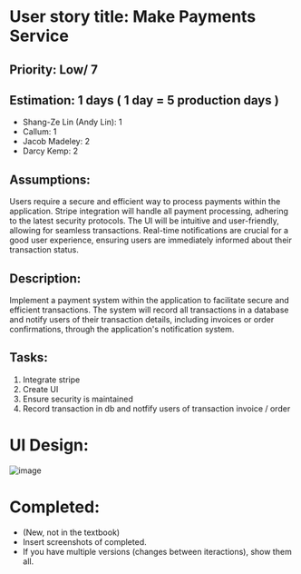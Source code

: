 # User story title: Make Payments Service

## Priority: Low/ 7

## Estimation: 1 days  ( 1 day = 5 production days  ) 

* Shang-Ze Lin (Andy Lin): 1
* Callum: 1
* Jacob Madeley: 2
* Darcy Kemp: 2

## Assumptions:

Users require a secure and efficient way to process payments within the application.
Stripe integration will handle all payment processing, adhering to the latest security protocols.
The UI will be intuitive and user-friendly, allowing for seamless transactions.
Real-time notifications are crucial for a good user experience, ensuring users are immediately informed about their transaction status.
## Description:

Implement a payment system within the application to facilitate secure and efficient transactions. The system will record all transactions in a database and notify users of their transaction details, including invoices or order confirmations, through the application's notification system.

## Tasks:

1. Integrate stripe
2. Create UI
3. Ensure security is maintained
4. Record transaction in db and notfify users of transaction invoice / order

# UI Design:
![image](https://github.com/JacobMadeley/cp3407-project-v2024/assets/89110361/678aa3db-a25c-4cb2-bc82-d6e4fd9c72aa)


# Completed:

* (New, not in the textbook) 
* Insert screenshots of completed. 
* If you have multiple versions (changes between iteractions), show them all.


